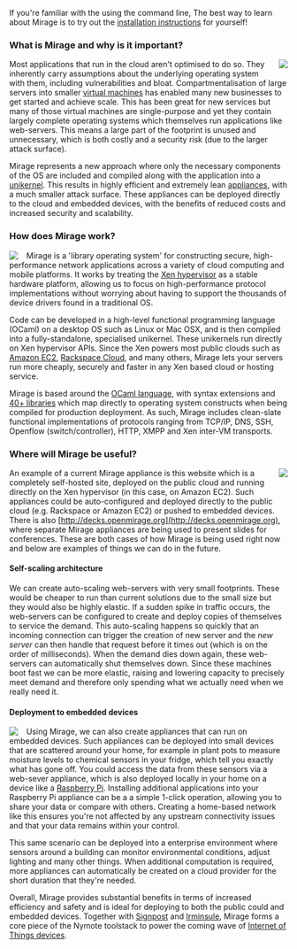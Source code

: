 If you're familiar with the using the command line, The best way to
learn about Mirage is to try out the [installation
instructions](http://openmirage.org/wiki/install) for yourself!

### What is Mirage and why is it important?

<a href="http://www.berndnaut.nl/images/NimbusNP3web.jpg"><img style="float:right; margin-left: 15px; margin-bottom: 15px;" src="/graphics/nimbus-np3-smilde.jpg"></img></a>

Most applications that run in the cloud aren't optimised to do so.
They inherently carry assumptions about the underlying operating
system with them, including vulnerabilities and bloat.
Compartmentalisation of large servers into smaller [virtual
machines](http://en.wikipedia.org/wiki/Virtual_machine) has enabled
many new businesses to get started and achieve scale.  This has been
great for new services but many of those virtual machines are
single-purpose and yet they contain largely complete operating systems
which themselves run applications like web-servers.  This means a
large part of the footprint is unused and unnecessary, which is both
costly and a security risk (due to the larger attack surface).

Mirage represents a new approach where only the necessary components
of the OS are included and compiled along with the application into a
[unikernel](http://nymote.org/docs/2013-asplos-mirage.pdf).  This
results in highly efficient and extremely lean
[appliances](http://en.wikipedia.org/wiki/Virtual_appliance), with a
much smaller attack surface.  These appliances can be deployed
directly to the cloud and embedded devices, with the benefits of
reduced costs and increased security and scalability.

### How does Mirage work?

<a href="http://www.xenproject.org/developers/teams/hypervisor.html"><img style="float:left; margin-right: 15px;" src="/graphics/Xen-Panda-Ecosystem-1.png"></img></a>

Mirage is a 'library operating system' for constructing secure,
high-performance network applications across a variety of cloud
computing and mobile platforms. It works by treating the [Xen
hypervisor](http://www.xenproject.org/developers/teams/hypervisor.html)
as a stable hardware platform, allowing us to focus on
high-performance protocol implementations without worrying about
having to support the thousands of device drivers found in a
traditional OS.

Code can be developed in a high-level functional programming language
(OCaml) on a desktop OS such as Linux or Mac OSX, and is then compiled
into a fully-standalone, specialised unikernel. These unikernels run
directly on Xen hypervisor APIs. Since the Xen powers most public
clouds such as [Amazon EC2](http://aws.amazon.com/ec2), [Rackspace
Cloud](http://www.rackspace.com/cloud/), and many others, Mirage lets
your servers run more cheaply, securely and faster in any Xen based
cloud or hosting service.

Mirage is based around the [OCaml language](http://ocaml.org), with
syntax extensions and [40+ libraries](https://github.com/mirage) which
map directly to operating system constructs when being compiled for
production deployment. As such, Mirage includes clean-slate functional
implementations of protocols ranging from TCP/IP, DNS, SSH, Openflow
(switch/controller), HTTP, XMPP and Xen inter-VM transports.


### Where will Mirage be useful?

<a href="http://www.flickr.com/photos/radnezeoz/7343684238/"><img style="float:right; margin-left: 15px;" src="/graphics/cumulous-cruisin.jpg"></img></a>

An example of a current Mirage appliance is this website which is a
completely self-hosted site, deployed on the public cloud and running
directly on the Xen hypervisor (in this case, on Amazon EC2). Such
appliances could be auto-configured and deployed directly to the
public cloud (e.g. Rackspace or Amazon EC2) or pushed to embedded
devices. There is also
[http://decks.openmirage.org](http://decks.openmirage.org), where
separate Mirage appliances are being used to present slides for
conferences.  These are both cases of how Mirage is being used right
now and below are examples of things we can do in the future.

#### Self-scaling architecture

We can create auto-scaling web-servers with very small footprints.
These would be cheaper to run than current solutions due to the small
size but they would also be highly elastic.  If a sudden spike in
traffic occurs, the web-servers can be configured to create and deploy
copies of themselves to service the demand.  This auto-scaling happens
so quickly that an incoming connection can trigger the creation of new
server and the *new server* can then handle that request before it
times out (which is on the order of milliseconds). When the demand
dies down again, these web-servers can automatically shut themselves
down. Since these machines boot fast we can be more elastic, raising
and lowering capacity to precisely meet demand and therefore only
spending what we actually need when we really need it.

#### Deployment to embedded devices

<a href="http://www.flickr.com/photos/lukew/6171377827/"><img style="float:left; margin-right: 15px;" src="/graphics/device-love.jpg"></img></a>

Using Mirage, we can also create appliances that can run on embedded
devices.  Such appliances can be deployed into small devices that are
scattered around your home, for example in plant pots to measure
moisture levels to chemical sensors in your fridge, which tell you
exactly what has gone off.  You could access the data from these
sensors via a web-sever appliance, which is also deployed locally in
your home on a device like a [Raspberry
Pi](http://www.raspberrypi.org).  Installing additional applications
into your Raspberry Pi appliance can be a a simple 1-click operation,
allowing you to share your data or compare with others.  Creating a
home-based network like this ensures you're not affected by any
upstream connectivity issues and that your data remains within your
control.

This same scenario can be deployed into a enterprise environment where
sensors around a building can monitor environmental conditions, adjust
lighting and many other things.  When additional computation is
required, more appliances can automatically be created on a cloud
provider for the short duration that they're needed.

Overall, Mirage provides substantial benefits in terms of increased
efficiency and safety and is ideal for deploying to both the public
could and embedded devices.  Together with
[Signpost](http://nymote.org/software/signpost) and
[Irminsule](http://nymote.org/software/irminsule), Mirage forms a core
piece of the Nymote toolstack to power the coming wave of [Internet of
Things devices](http://en.wikipedia.org/wiki/Internet_of_Things).
